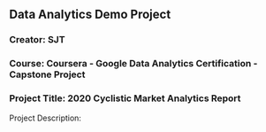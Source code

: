 ## Data Analytics Demo Project
### Creator: SJT
### Course: Coursera - Google Data Analytics Certification - Capstone Project
### Project Title: 2020 Cyclistic Market Analytics Report

Project Description:
